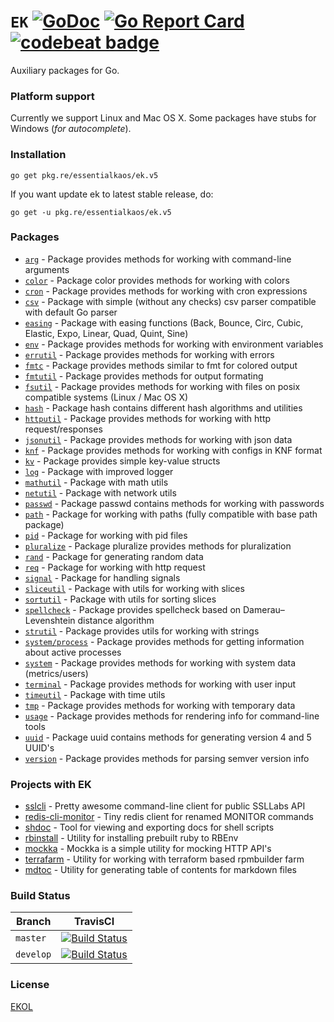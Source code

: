 # `EK` [![GoDoc](https://godoc.org/pkg.re/essentialkaos/ek.v5?status.svg)](https://godoc.org/pkg.re/essentialkaos/ek.v5) [![Go Report Card](https://goreportcard.com/badge/github.com/essentialkaos/ek)](https://goreportcard.com/report/github.com/essentialkaos/ek) [![codebeat badge](https://codebeat.co/badges/3649d737-e5b9-4465-9765-b9f4ebec60ec)](https://codebeat.co/projects/github-com-essentialkaos-ek)

Auxiliary packages for Go.

### Platform support

Currently we support Linux and Mac OS X. Some packages have stubs for Windows (_for autocomplete_).

### Installation

````
go get pkg.re/essentialkaos/ek.v5
````

If you want update ek to latest stable release, do:

````
go get -u pkg.re/essentialkaos/ek.v5
````

### Packages

* [`arg`](https://godoc.org/pkg.re/essentialkaos/ek.v5/arg) - Package provides methods for working with command-line arguments
* [`color`](https://godoc.org/pkg.re/essentialkaos/ek.v5/color) - Package color provides methods for working with colors
* [`cron`](https://godoc.org/pkg.re/essentialkaos/ek.v5/cron) - Package provides methods for working with cron expressions
* [`csv`](https://godoc.org/pkg.re/essentialkaos/ek.v5/csv) - Package with simple (without any checks) csv parser compatible with default Go parser
* [`easing`](https://godoc.org/pkg.re/essentialkaos/ek.v5/easing) - Package with easing functions (Back, Bounce, Circ, Cubic, Elastic, Expo, Linear, Quad, Quint, Sine)
* [`env`](https://godoc.org/pkg.re/essentialkaos/ek.v5/env) - Package provides methods for working with environment variables
* [`errutil`](https://godoc.org/pkg.re/essentialkaos/ek.v5/errutil) - Package provides methods for working with errors
* [`fmtc`](https://godoc.org/pkg.re/essentialkaos/ek.v5/fmtc) - Package provides methods similar to fmt for colored output
* [`fmtutil`](https://godoc.org/pkg.re/essentialkaos/ek.v5/fmtutil) - Package provides methods for output formating
* [`fsutil`](https://godoc.org/pkg.re/essentialkaos/ek.v5/fsutil) - Package provides methods for working with files on posix compatible systems (Linux / Mac OS X)
* [`hash`](https://godoc.org/pkg.re/essentialkaos/ek.v5/hash) - Package hash contains different hash algorithms and utilities
* [`httputil`](https://godoc.org/pkg.re/essentialkaos/ek.v5/httputil) - Package provides methods for working with http request/responses
* [`jsonutil`](https://godoc.org/pkg.re/essentialkaos/ek.v5/jsonutil) - Package provides methods for working with json data
* [`knf`](https://godoc.org/pkg.re/essentialkaos/ek.v5/knf) - Package provides methods for working with configs in KNF format
* [`kv`](https://godoc.org/pkg.re/essentialkaos/ek.v5/kv) - Package provides simple key-value structs
* [`log`](https://godoc.org/pkg.re/essentialkaos/ek.v5/log) - Package with improved logger
* [`mathutil`](https://godoc.org/pkg.re/essentialkaos/ek.v5/mathutil) - Package with math utils
* [`netutil`](https://godoc.org/pkg.re/essentialkaos/ek.v5/netutil) - Package with network utils
* [`passwd`](https://godoc.org/pkg.re/essentialkaos/ek.v5/passwd) - Package passwd contains methods for working with passwords
* [`path`](https://godoc.org/pkg.re/essentialkaos/ek.v5/path) - Package for working with paths (fully compatible with base path package)
* [`pid`](https://godoc.org/pkg.re/essentialkaos/ek.v5/pid) - Package for working with pid files
* [`pluralize`](https://godoc.org/pkg.re/essentialkaos/ek.v5/pluralize) - Package pluralize provides methods for pluralization
* [`rand`](https://godoc.org/pkg.re/essentialkaos/ek.v5/rand) - Package for generating random data
* [`req`](https://godoc.org/pkg.re/essentialkaos/ek.v5/req) - Package for working with http request
* [`signal`](https://godoc.org/pkg.re/essentialkaos/ek.v5/signal) - Package for handling signals
* [`sliceutil`](https://godoc.org/pkg.re/essentialkaos/ek.v5/sliceutil) - Package with utils for working with slices
* [`sortutil`](https://godoc.org/pkg.re/essentialkaos/ek.v5/sortutil) - Package with utils for sorting slices
* [`spellcheck`](https://godoc.org/pkg.re/essentialkaos/ek.v5/spellcheck) - Package provides spellcheck based on Damerau–Levenshtein distance algorithm
* [`strutil`](https://godoc.org/pkg.re/essentialkaos/ek.v5/strutil) - Package provides utils for working with strings
* [`system/process`](https://godoc.org/pkg.re/essentialkaos/ek.v5/system/process) - Package provides methods for getting information about active processes
* [`system`](https://godoc.org/pkg.re/essentialkaos/ek.v5/system) - Package provides methods for working with system data (metrics/users)
* [`terminal`](https://godoc.org/pkg.re/essentialkaos/ek.v5/terminal) - Package provides methods for working with user input
* [`timeutil`](https://godoc.org/pkg.re/essentialkaos/ek.v5/timeutil) - Package with time utils
* [`tmp`](https://godoc.org/pkg.re/essentialkaos/ek.v5/tmp) - Package provides methods for working with temporary data
* [`usage`](https://godoc.org/pkg.re/essentialkaos/ek.v5/usage) - Package provides methods for rendering info for command-line tools
* [`uuid`](https://godoc.org/pkg.re/essentialkaos/ek.v5/uuid) - Package uuid contains methods for generating version 4 and 5 UUID's
* [`version`](https://godoc.org/pkg.re/essentialkaos/ek.v5/version) - Package provides methods for parsing semver version info

### Projects with EK

* [sslcli](https://github.com/essentialkaos/sslcli) - Pretty awesome command-line client for public SSLLabs API
* [redis-cli-monitor](https://github.com/essentialkaos/redis-cli-monitor) - Tiny redis client for renamed MONITOR commands
* [shdoc](https://github.com/essentialkaos/shdoc) - Tool for viewing and exporting docs for shell scripts
* [rbinstall](https://github.com/essentialkaos/rbinstall) - Utility for installing prebuilt ruby to RBEnv
* [mockka](https://github.com/essentialkaos/mockka) - Mockka is a simple utility for mocking HTTP API's
* [terrafarm](https://github.com/essentialkaos/terrafarm) - Utility for working with terraform based rpmbuilder farm
* [mdtoc](https://github.com/essentialkaos/mdtoc) - Utility for generating table of contents for markdown files

### Build Status

| Branch | TravisCI |
|--------|----------|
| `master` | [![Build Status](https://travis-ci.org/essentialkaos/ek.svg?branch=master)](https://travis-ci.org/essentialkaos/ek) |
| `develop` | [![Build Status](https://travis-ci.org/essentialkaos/ek.svg?branch=develop)](https://travis-ci.org/essentialkaos/ek) |

### License

[EKOL](https://essentialkaos.com/ekol)
